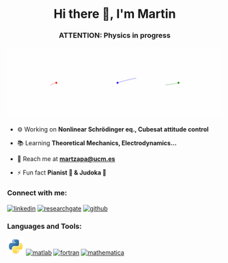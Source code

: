 <h1 align="center">Hi there 👋, I'm Martin</h1>
<h3 align="center">ATTENTION: Physics in progress</h3>

![](3body.gif)
      
- ⚙️ Working on **Nonlinear Schrödinger eq., Cubesat attitude control**

- 📚 Learning **Theoretical Mechanics, Electrodynamics...**

- 📧 Reach me at **martzapa@ucm.es**

- ⚡ Fun fact **Pianist 🎹 & Judoka 🥋**

<h3 align="left">Connect with me:</h3>
<p align="left">
<a href="https://linkedin.com/in/martinzf" target="blank"><img align="center" src="https://upload.wikimedia.org/wikipedia/commons/8/81/LinkedIn_icon.svg" alt="linkedin" height="30" width="40" /></a> 
<a href="https://www.researchgate.net/profile/Martin-Zapata-Ferguson" target="blank"><img align="center" src="https://upload.wikimedia.org/wikipedia/commons/5/5e/ResearchGate_icon_SVG.svg" alt="researchgate" height="30" width="40" /></a>
<a href="https://github.com/martinzf" target="blank"><img align="center" src="https://upload.wikimedia.org/wikipedia/commons/9/91/Octicons-mark-github.svg" alt="github" height="30" width="40" /></a>
</p>

<h3 align="left">Languages and Tools:</h3>
<p align="left"> 
<a href="https://www.python.org" target="_blank" rel="noreferrer"><img src="https://raw.githubusercontent.com/devicons/devicon/master/icons/python/python-original.svg" alt="python" width="40" height="40"/></a> 
<a href="https://www.mathworks.com/" target="_blank" rel="noreferrer"><img src="https://upload.wikimedia.org/wikipedia/commons/2/21/Matlab_Logo.png" alt="matlab" width="40" height="40"/></a> 
<a href="https://fortran-lang.org/" target="_blank" rel="noreferrer"><img src="https://upload.wikimedia.org/wikipedia/commons/b/b8/Fortran_logo.svg" alt="fortran" width="40" height="40"/></a>
<a href="https://www.wolfram.com/mathematica/" target="_blank" rel="noreferrer"><img src="https://upload.wikimedia.org/wikipedia/commons/2/20/Mathematica_Logo.svg" alt="mathematica" width="40" height="40"/></a>
<!--<a href="https://cplusplus.com/" target="_blank" rel="noreferrer"><img src="https://upload.wikimedia.org/wikipedia/commons/1/18/ISO_C%2B%2B_Logo.svg" alt="cpp" width="40" height="40"/></a> </p>-->

